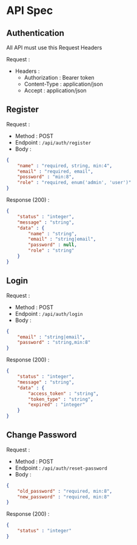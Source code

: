 # API Spec

## Authentication

All API must use this Request Headers

Request : 
* Headers :
    - Authorization : Bearer token
    - Content-Type : application/json
    - Accept : application/json

## Register

Request :
* Method : POST
* Endpoint : `/api/auth/register`
* Body :
```json
{
    "name" : "required, string, min:4",
    "email" : "required, email",
    "possword" : "min:8",
    "role" : "required, enum('admin', 'user')"
}
```

Response (200) :
```json
{
    "status" : "integer",
    "message" : "string",
    "data" : {
        "name" : "string",
        "email" : "string|email",
        "password" : null,
        "role" : "string"
    }
}
```

## Login

Request : 
* Method : POST
* Endpoint : `/api/auth/login`
* Body :
```json
{
    "email" : "string|email",
    "password" : "string,min:8"
}
```

Response (200) :
```json
{
    "status" : "integer",
    "message" : "string",
    "data" : {
        "access_token" : "string",
        "token_type" : "string",
        "expired" : "integer"
    }
}
```

## Change Password

Request : 
* Method : POST
* Endpoint : `/api/auth/reset-password`
* Body : 
```json
{
    "old_password" : "required, min:8",
    "new_password" : "required, min:8"
}
```

Response (200) :
```json
{
    "status" : "integer"
}
```

